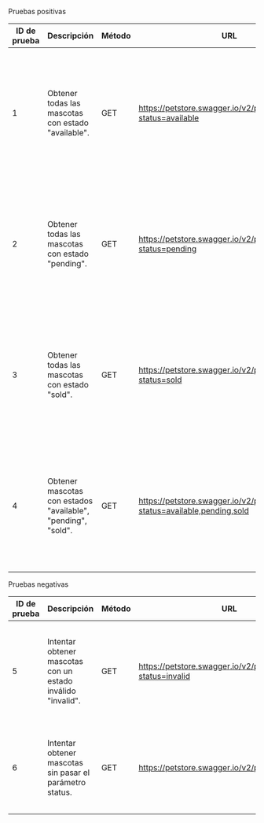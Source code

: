 Pruebas positivas

| ID de prueba | Descripción                                                | Método | URL                                                                 | Parámetro status  | Resultado esperado                                                               | Pasos para ejecutar                                                                                                       | Resultado actual | Comentarios                         |
|--------------|------------------------------------------------------------|--------|---------------------------------------------------------------------|-------------------|----------------------------------------------------------------------------------|---------------------------------------------------------------------------------------------------------------------------|------------------|--------------------------------------|
| 1            | Obtener todas las mascotas con estado "available".        | GET    | https://petstore.swagger.io/v2/pet/findByStatus?status=available     | available         | Respuesta con código 200 OK. La respuesta debe contener solo mascotas con estado available. | 1. Abre Postman. <br> 2. Crea una nueva solicitud GET. <br> 3. Pega la URL https://petstore.swagger.io/v2/pet/findByStatus?status=available. <br> 4. Enviar la solicitud. <br> 5. Verifica que el estado de las mascotas sea available. | APROBADO         | Se muestra como respuesta 200       |
| 2            | Obtener todas las mascotas con estado "pending".          | GET    | https://petstore.swagger.io/v2/pet/findByStatus?status=pending      | pending           | Respuesta con código 200 OK. La respuesta debe contener solo mascotas con estado pending. | 1. Abre Postman. <br> 2. Crea una nueva solicitud GET. <br> 3. Pega la URL https://petstore.swagger.io/v2/pet/findByStatus?status=pending. <br> 4. Enviar la solicitud. <br> 5. Verifica que el estado de las mascotas sea pending. | APROBADO         | Se muestra como respuesta 200       |
| 3            | Obtener todas las mascotas con estado "sold".             | GET    | https://petstore.swagger.io/v2/pet/findByStatus?status=sold         | sold              | Respuesta con código 200 OK. La respuesta debe contener solo mascotas con estado sold. | 1. Abre Postman. <br> 2. Crea una nueva solicitud GET. <br> 3. Pega la URL https://petstore.swagger.io/v2/pet/findByStatus?status=sold. <br> 4. Enviar la solicitud. <br> 5. Verifica que el estado de las mascotas sea sold. | APROBADO         | Se muestra como respuesta 200       |
| 4            | Obtener mascotas con estados "available", "pending", "sold". | GET    | https://petstore.swagger.io/v2/pet/findByStatus?status=available,pending,sold | available,pending,sold | Respuesta con código 200 OK. La respuesta debe contener mascotas con cualquiera de los tres estados. | 1. Abre Postman. <br> 2. Crea una nueva solicitud GET. <br> 3. Pega la URL https://petstore.swagger.io/v2/pet/findByStatus?status=available,pending,sold. <br> 4. Enviar la solicitud. <br> 5. Verifica que el estado de las mascotas sea uno de los tres: available, pending, sold. | APROBADO         | Se muestra como respuesta 200       |

Pruebas negativas

| ID de prueba | Descripción                                                | Método | URL                                                                 | Parámetro status  | Resultado esperado                                                               | Pasos para ejecutar                                                                                                       | Resultado actual | Comentarios                         |
|--------------|------------------------------------------------------------|--------|---------------------------------------------------------------------|-------------------|----------------------------------------------------------------------------------|---------------------------------------------------------------------------------------------------------------------------|------------------|--------------------------------------|
| 5            | Intentar obtener mascotas con un estado inválido "invalid". | GET    | https://petstore.swagger.io/v2/pet/findByStatus?status=invalid      | invalid           | Respuesta con código 400 o 500 (error), indicando que el valor del parámetro status es inválido. | 1. Abre Postman. <br> 2. Crea una nueva solicitud GET. <br> 3. Pega la URL https://petstore.swagger.io/v2/pet/findByStatus?status=invalid. <br> 4. Enviar la solicitud. <br> 5. Verifica que la respuesta contenga un mensaje de error indicando que el estado no es válido. | NO APROBADO      | Se muestra como resultado 200       |
| 6            | Intentar obtener mascotas sin pasar el parámetro status.   | GET    | https://petstore.swagger.io/v2/pet/findByStatus                     | (vacío)           | Respuesta con código 400 o 500 (error), indicando que el parámetro status es obligatorio. | 1. Abre Postman. <br> 2. Crea una nueva solicitud GET. <br> 3. Pega la URL https://petstore.swagger.io/v2/pet/findByStatus. <br> 4. Enviar la solicitud. <br> 5. Verifica que la respuesta contenga un mensaje de error indicando que el parámetro status es obligatorio. | NO APROBADO      | Se muestra como resultado 200 y mostrando el resultado de available, sold y pending |

